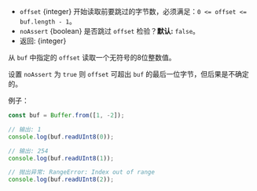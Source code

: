 <!-- YAML
added: v0.5.0
-->

* `offset` {integer} 开始读取前要跳过的字节数，必须满足：`0 <= offset <= buf.length - 1`。
* `noAssert` {boolean} 是否跳过 `offset` 检验？**默认:** `false`。
* 返回: {integer}

从 `buf` 中指定的 `offset` 读取一个无符号的8位整数值。

设置 `noAssert` 为 `true` 则 `offset` 可超出 `buf` 的最后一位字节，但后果是不确定的。

例子：

```js
const buf = Buffer.from([1, -2]);

// 输出: 1
console.log(buf.readUInt8(0));

// 输出: 254
console.log(buf.readUInt8(1));

// 抛出异常: RangeError: Index out of range
console.log(buf.readUInt8(2));
```

